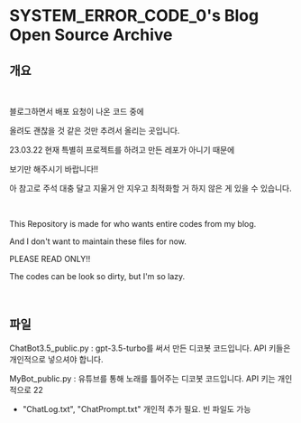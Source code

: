 # SYSTEM_ERROR_CODE_0's Blog Open Source Archive

## 개요

<br>

블로그하면서 배포 요청이 나온 코드 중에

올려도 괜찮을 것 같은 것만 추려서 올리는 곳입니다.

23.03.22 현재 특별히 프로젝트를 하려고 만든 레포가 아니기 때문에

보기만 해주시기 바랍니다!!

아 참고로 주석 대충 달고 지울거 안 지우고 최적화할 거 하지 않은 게 있을 수 있습니다.

<br>

This Repository is made for who wants entire codes from my blog.

And I don't want to maintain these files for now.

PLEASE READ ONLY!!

The codes can be look so dirty, but I'm so lazy.

<br>

## 파일

ChatBot3.5_public.py : gpt-3.5-turbo를 써서 만든 디코봇 코드입니다. API 키들은 개인적으로 넣으셔야 합니다.

MyBot_public.py : 유튜브를 통해 노래를 틀어주는 디코봇 코드입니다. API 키는 개인적으로 22
+ "ChatLog.txt", "ChatPrompt.txt" 개인적 추가 필요. 빈 파일도 가능
